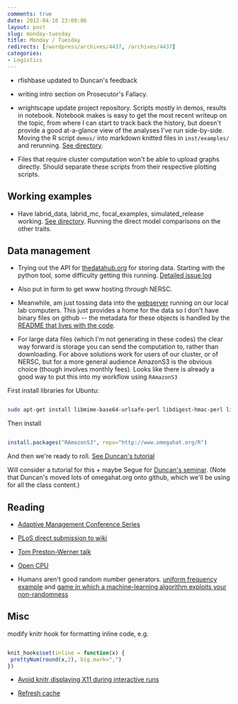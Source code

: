 ```yaml
---
comments: true
date: 2012-04-10 23:09:06
layout: post
slug: monday-tuesday
title: Monday / Tuesday
redirects: [/wordpress/archives/4437, /archives/4437]
categories:
- Logistics
---
```




  * rfishbase updated to Duncan's feedback


  * writing intro section on Prosecutor's Fallacy.


  * wrightscape update project repository. Scripts mostly in demos, results in notebook. Notebook makes is easy to get the most recent writeup on the topic, from where I can start to track back the history, but doesn't provide a good at-a-glance view of the analyses I've run side-by-side.  Moving the R script `demos/` into markdown knitted files in `inst/examples/` and rerunning.  [See directory](https://github.com/cboettig/wrightscape/blob/master/inst/examples).  


  * Files that require cluster computation won't be able to upload graphs directly.  Should separate these scripts from their respective plotting scripts.  





## Working examples







  * Have labrid_data, labrid_mc, focal_examples, simulated_release working.  [See directory](https://github.com/cboettig/wrightscape/blob/master/inst/examples).  Running the direct model comparisons on the other traits.  





## Data management







  * Trying out the API for [thedatahub.org](http://thedatahub.org) for storing data. Starting with the python tool, some difficulty getting this running. [Detailed issue log](https://github.com/okfn/dpm/issues/55)


  * Also put in form to get www hosting through NERSC.  


  * Meanwhile, am just tossing data into the [webserver](http://two.ucdavis.edu/~cboettig/data/) running on our local lab computers.  This just provides a home for the data so I don't have binary files on github -- the metadata for these objects is handled by the [README that lives with the code](https://github.com/cboettig/wrightscape/tree/master/inst/examples).  


  * For large data files (which I'm not generating in these codes) the clear way forward is storage you can send the computation to, rather than downloading.  For above solutions work for users of our cluster, or of NERSC, but for a more general audience AmazonS3 is the obvious choice (though involves monthly fees).  Looks like there is already a good way to put this into my workflow using `RAmazonS3`





First install libraries for Ubuntu:

```bash

sudo apt-get install libmime-base64-urlsafe-perl libdigest-hmac-perl libdigest-sha1-perl

```

Then install

```r

install.packages("RAmazonS3", repo="http://www.omegahat.org/R")

```

And then we're ready to roll.  [See Duncan's tutorial](http://www.omegahat.org/RAmazonS3/s3amazon.html)



Will consider a tutorial for this + maybe Segue for [Duncan's seminar](http://statcomputingucdavis.github.com/Spring12BBSeminar/).  (Note that Duncan's moved lots of omegahat.org onto github, which we'll be using for all the class content.)



## Reading







  * [Adaptive Management Conference Series](http://www.phidot.org/AMCS/participants/index.html)


  * [PLoS direct submission to wiki](http://wir.okfn.org/2012/03/29/plos-computational-biology-goes-wiki/)


  * [Tom Preston-Werner talk](https://plus.google.com/117538137308310530361/posts/LviS2eofpon)


  * [Open CPU](http://opencpu.org/2012/01/running-a-block-of-r-code-in-opencpu/)


  * Humans aren't good random number generators.  [uniform frequency example](http://www.khanacademy.org/labs/explorations/frequency-stability) and [game in which a machine-learning algorithm exploits your non-randomness](http://seed.ucsd.edu/~mindreader/)





## Misc





modify knitr hook for formatting inline code, e.g.

```r

knit_hooks$set(inline = function(x) {
 prettyNum(round(x,2), big.mark=",")
})

```








  * [Avoid knitr displaying X11 during interactive runs](https://github.com/yihui/knitr/issues/192)


  * [Refresh cache](https://github.com/yihui/knitr/issues/191)



